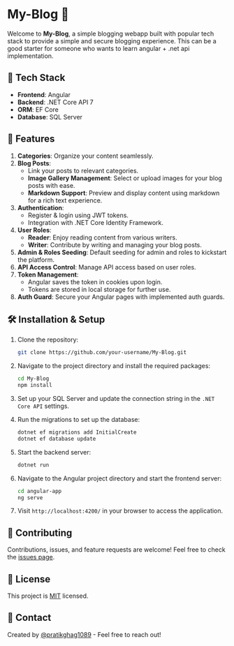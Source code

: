 # My-Blog 📝

Welcome to **My-Blog**, a simple blogging webapp built with popular tech stack to provide a simple and secure blogging experience. This can be a good starter for someone who wants to learn angular + .net api implementation.

## 🚀 Tech Stack

- **Frontend**: Angular
- **Backend**: .NET Core API 7
- **ORM**: EF Core
- **Database**: SQL Server

## 🌟 Features

1. **Categories**: Organize your content seamlessly.
2. **Blog Posts**:
   - Link your posts to relevant categories.
   - **Image Gallery Management**: Select or upload images for your blog posts with ease.
   - **Markdown Support**: Preview and display content using markdown for a rich text experience.
3. **Authentication**:
   - Register & login using JWT tokens.
   - Integration with .NET Core Identity Framework.
4. **User Roles**:
   - **Reader**: Enjoy reading content from various writers.
   - **Writer**: Contribute by writing and managing your blog posts.
5. **Admin & Roles Seeding**: Default seeding for admin and roles to kickstart the platform.
6. **API Access Control**: Manage API access based on user roles.
7. **Token Management**:
   - Angular saves the token in cookies upon login.
   - Tokens are stored in local storage for further use.
8. **Auth Guard**: Secure your Angular pages with implemented auth guards.

## 🛠 Installation & Setup

1. Clone the repository:
   ```bash
   git clone https://github.com/your-username/My-Blog.git

2. Navigate to the project directory and install the required packages:
   ```bash
   cd My-Blog
   npm install
   ```

3. Set up your SQL Server and update the connection string in the `.NET Core API` settings.

4. Run the migrations to set up the database:
   ```bash
   dotnet ef migrations add InitialCreate
   dotnet ef database update
   ```

5. Start the backend server:
   ```bash
   dotnet run
   ```

6. Navigate to the Angular project directory and start the frontend server:
   ```bash
   cd angular-app
   ng serve
   ```

7. Visit `http://localhost:4200/` in your browser to access the application.

## 🤝 Contributing

Contributions, issues, and feature requests are welcome! Feel free to check the [issues page](#).

## 📄 License

This project is [MIT](#) licensed.

## 📧 Contact

Created by [@pratikghag1089](https://github.com/pratikghag1089) - Feel free to reach out!
